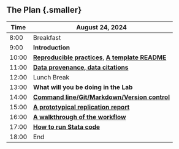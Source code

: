 ## The Plan {.smaller}


| Time  |  August 24, 2024                                |
|-------|-----------------------------------------------------------|
|  8:00 | Breakfast  |
|  9:00 |  **Introduction**      |
| 10:00 |  **[Reproducible practices](index.html)**, **[A template README](part1b.html)**        |
| 11:00 | **[Data provenance, data citations](part2.html)**  |
| 12:00 |  Lunch Break                                               |
| 13:00 |  **What will you be doing in the Lab**                    |
| 14:00 |  **[Command line/Git/Markdown/Version control](part4.html)**                      |
| 15:00 |  **[A prototypical replication report](https://labordynamicsinstitute.github.io/ldilab-manual/08-details-replication-report.html)**                         |
| 16:00 | **[A walkthrough of the workflow](https://labordynamicsinstitute.github.io/ldilab-manual/11-00-jira-workflow.html)**|
| 17:00 | **[How to run Stata code](part5.html)** |
| 18:00 | End                           |
